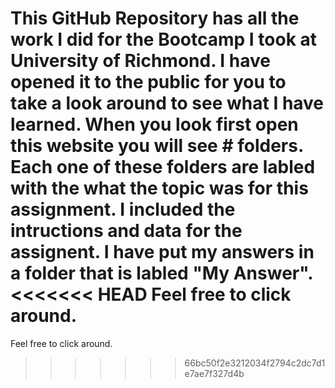 This GitHub Repository has all the work I did for the Bootcamp I took at University of Richmond. 
I have opened it to the public for you to take a look around to see what I have learned. 
When you look first open this website you will see # folders. 
Each one of these folders are labled with the what the topic was for this assignment. 
I included the intructions and data for the assignent. 
I have put my answers in a folder that is labled "My Answer".
<<<<<<< HEAD
Feel free to click around.
=======
Feel free to click around.
>>>>>>> 66bc50f2e3212034f2794c2dc7d1e7ae7f327d4b
